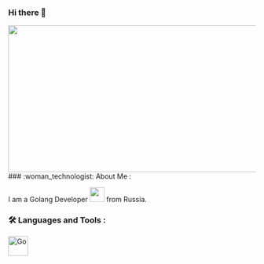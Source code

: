 ### Hi there 👋

<!--
**ekovv/ekovv** is a ✨ _special_ ✨ repository because its `README.md` (this file) appears on your GitHub profile.

Here are some ideas to get you started:

- 🔭 I’m currently working on ...
- 🌱 I’m currently learning ...
- 👯 I’m looking to collaborate on ...
- 🤔 I’m looking for help with ...
- 💬 Ask me about ...
- 📫 How to reach me: ...
- 😄 Pronouns: ...
- ⚡ Fun fact: ...
-->

<div align="center">
  <img src="https://media.giphy.com/media/dWesBcTLavkZuG35MI/giphy.gif" width="600" height="300"/>
</div>
### :woman_technologist: About Me :

I am a Golang Developer <img src="https://media.giphy.com/media/WUlplcMpOCEmTGBtBW/giphy.gif" width="30"> from Russia.

### :hammer_and_wrench: Languages and Tools :
<div>
  <img src="[https://github.com/devicons/devicon/blob/master/icons/java/java-original-wordmark.svg](https://raw.githubusercontent.com/devicons/devicon/55609aa5bd817ff167afce0d965585c92040787a/icons/go/go-original.svg)https://raw.githubusercontent.com/devicons/devicon/55609aa5bd817ff167afce0d965585c92040787a/icons/go/go-original.svg](https://github.com/devicons/devicon/blob/master/icons/go/go-original.svg)https://github.com/devicons/devicon/blob/master/icons/go/go-original.svg](https://github.com/devicons/devicon/blob/master/icons/go/go-original.svg)https://github.com/devicons/devicon/blob/master/icons/go/go-original.svg" title="Go" alt="Go" width="40" height="40"/>&nbsp;
</div>
